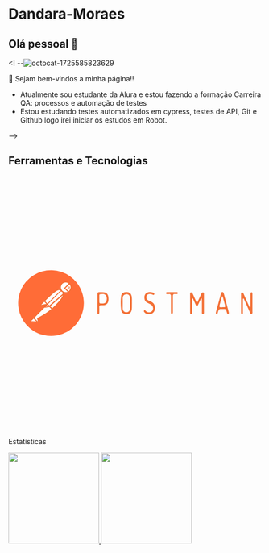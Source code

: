 # Dandara-Moraes

## Olá pessoal 👋

<! --![octocat-1725585823629](https://github.com/user-attachments/assets/b9af244c-42cf-4701-a373-3ce7d44cf4d2)


🌱  Sejam bem-vindos a minha página!!

- Atualmente sou estudante da Alura e estou fazendo a formação Carreira QA: processos e automação de testes
- Estou estudando testes automatizados em cypress, testes de API, Git e Github logo irei iniciar os estudos em Robot.
  
-->

## Ferramentas e Tecnologias


<svg viewBox="0 0 128 128">
<path fill="#f37036" d="M34.582 53.867a16.584 16.584 0 0 0-17.465-5.87A16.577 16.577 0 0 0 5.02 61.89a16.579 16.579 0 0 0 8.199 16.496 16.58 16.58 0 0 0 18.379-1.27c7.254-5.597 8.566-16.004 2.984-23.25Zm0 0" style="fill:#ff6c37"></path> <path fill="#fff" d="M28.855 53.355a2.71 2.71 0 0 0-1.714.657 2.669 2.669 0 0 0-.41 3.593 2.673 2.673 0 0 0 3.542.727l-1.875-1.879 2.372-2.351a2.675 2.675 0 0 0-1.915-.747zm1.97.786-.012.004-2.352 2.347 1.879 1.88a2.97 2.97 0 0 0 .523-.388 2.767 2.767 0 0 0-.039-3.843zm-5.24 3.06c-1.135-.002-2.982 1.282-7.5 5.799l.015.016-.026-.004-1.699 1.687a.268.268 0 0 0-.05.324.273.273 0 0 0 .296.145l2.902-.621a.092.092 0 0 0 .024-.045l.058.06-1.011 1.004h-.02l-5.898 5.942 1.89 1.812a.349.349 0 0 0 .395.04.35.35 0 0 0 .172-.36l-.278-1.2a.135.135 0 0 1 0-.167v.012a31.352 31.352 0 0 0 7.145-4.7l-1.22-1.218.029-.004-.715-.723.04-.041.057.057-.03.03 1.905 1.93v.004c3.561-3.36 6.114-6.086 5.618-7.957a1.02 1.02 0 0 0 0-.002 1.02 1.02 0 0 0 0-.001 1.02 1.02 0 0 0 0-.002 1.02 1.02 0 0 0 0-.002c0-.282-.122-.55-.329-.743h-.011a1.013 1.013 0 0 0-.365-.212l.076-.077h.01c-.485-.427-.884-.782-1.48-.783zM12.63 71.535l-1.383 1.383a.283.283 0 0 0-.121.3.283.283 0 0 0 .246.212l3.387.234-2.13-2.129z"></path> <path fill="#f37036" d="M28.723 53.139a2.96 2.96 0 0 0-1.864.838 2.93 2.93 0 0 0-.646 3.11 1.621 1.621 0 0 0-.676-.13c-1.256.025-3.188 1.42-7.63 5.863-.01.01-.013.02-.02.03a.33.33 0 0 0-.02.013l-1.687 1.7a.52.52 0 0 0-.094.62.535.535 0 0 0 .453.262l.098-.054 2.232-.479-1.072 1.084a.24.24 0 0 0-.04.11l-5.23 5.23a.316.316 0 0 0-.05.035l-1.38 1.383a.514.514 0 0 0-.113.547.518.518 0 0 0 .446.336l3.37.234v.004a.299.299 0 0 0 .137-.113.24.24 0 0 0 .012-.262.597.597 0 0 0 .32-.668l-.277-1.105a33.835 33.835 0 0 0 7.037-4.508.27.27 0 0 0 .037.008h.012a.296.296 0 0 0 .18-.082c3.622-3.426 5.75-5.777 5.75-7.641a2.124 2.124 0 0 0-.112-.742 2.93 2.93 0 0 0 1.006.203v-.016a2.98 2.98 0 0 0 1.37-.373.197.197 0 0 0 .013.002.227.227 0 0 0 .168-.012 2.51 2.51 0 0 0 .55-.441 2.896 2.896 0 0 0 .038-4.107.236.236 0 0 0-.012-.014.236.236 0 0 0-.025-.027 2.96 2.96 0 0 0-.022-.018.246.246 0 0 0-.068-.059 2.96 2.96 0 0 0-2.191-.761zm.18.466a2.48 2.48 0 0 1 1.492.512l-2.153 2.168a.209.209 0 0 0-.076.123v.004a.233.233 0 0 0-.006.045.217.217 0 0 0 0 .002v.002a.227.227 0 0 0 .006.027.217.217 0 0 0 .076.145l1.63 1.629a2.414 2.414 0 0 1-2.536-.38l-.008-.005c-.004-.004-.007-.01-.012-.014a.257.257 0 0 0-.007-.004 2.45 2.45 0 0 1-.118-.109 2.426 2.426 0 0 1-.52-2.64 2.424 2.424 0 0 1 2.231-1.505zm1.902.918c.35.425.543.96.543 1.516a2.43 2.43 0 0 1-.72 1.727 2.46 2.46 0 0 1-.278.23l-1.584-1.543 2.039-1.93zm-.159 1.106a.207.207 0 0 0-.084.02.247.247 0 0 0-.105.113c-.027.05-.012.105.012.152a.59.59 0 0 1-.07.621.184.184 0 0 0 0 .262.143.143 0 0 0 .113 0 .183.183 0 0 0 .18-.055.956.956 0 0 0 .124-1.008l.008-.004a.207.207 0 0 0-.178-.101zm-5.234 1.826a1.494 1.494 0 0 1 1.045.326 1.266 1.266 0 0 0-.73.356l-6.092 6.05L18.445 63c3.157-3.14 5.087-4.767 6.285-5.32a1.494 1.494 0 0 1 .682-.225zm1.084.768a.769.769 0 0 1 .668.218.733.733 0 0 1 .065.069 1.567 1.567 0 0 1 .12.21.733.733 0 0 1 .006.014.733.733 0 0 1 .043.27.77.77 0 0 1-.261.555L20.64 65.21l-.692-.691 6.121-6.079a.769.769 0 0 1 .426-.218zm.008.478a.458.458 0 0 0-.09.082l.09-.082zm.9 1.342c-.484 1.785-2.84 4.182-5.326 6.535l-1-1 6.326-5.535zm-9.318 3.3.027.026.985.985-2.575.552 1.563-1.562zm1.547 1.548.328.336a.302.302 0 0 0 .004.021l.017.002.3.305-1.534.232-.004-.008.889-.888zm1.012 1.103.98.97a34.022 34.022 0 0 1-6.91 4.45.387.387 0 0 0-.207.441l.277 1.204a.071.071 0 0 1 0 .093.083.083 0 0 1-.11 0l-1.628-1.656 5.045-5.117 2.553-.385zm-7.965 5.861.117.11 1.307 1.306-2.674-.173 1.25-1.243zm58.855-13.466a2.644 2.644 0 0 0-.547.05c-1.735.347-2.527 1.325-2.379 3.118.098 1.34.844 1.978 1.832 2.423.692.36 1.395.596 1.93 1.19a2.125 2.125 0 0 1 .445 2.226c-.3.843-.843 1.188-1.582 1.239-.793.039-1.437-.145-2.03-.79-.212-.25-.493-.45-.743-.154-.297.348-.047.694.148.944.65.788 1.484.986 2.524.986v-.012c.347-.1.89-.048 1.387-.396 1.089-.641 1.386-1.633 1.386-2.918 0-1.387-.593-2.336-1.683-2.871-.692-.344-1.434-.555-2.078-1.086-.496-.45-.595-1.04-.497-1.734.101-.692.606-1.04 1.141-1.137.645-.098 1.337-.098 1.98.25.298.144.64.343.79-.154.148-.43-.149-.727-.493-.829-.483-.184-.994-.34-1.53-.345zm36.342.02c-.527.033-.577.626-.717 1.04l-2.426 8.961c-.097.395-.246.891.25 1.086.493.137.543-.344.645-.691.593-1.798.593-1.797 2.273-1.797h.438c1.352 0 1.353 0 1.793 1.52.052.202.149.449.199.644.09.297.285.347.531.297.297-.051.348-.297.348-.645l-.008.028a5.705 5.705 0 0 0-.195-.891l-2.278-8.512c-.097-.442-.207-.989-.742-1.039a.81.81 0 0 0-.111-.002zm-48.373.032c-1.484 0-2.472.692-2.672 2.13-.297 2.22-.246 4.49 0 6.718.199 1.538 1.141 2.23 2.773 2.23 1.536 0 2.375-.757 2.622-2.277.15-1.087.052-2.124.101-3.207-.05-1.14.098-2.278-.152-3.465-.246-1.387-1.188-2.129-2.672-2.129zm20.441.004c-.245 0-.445.2-.445.496 0 .383.203.538.496.538s.642.046.938 0c.743-.102 1.089.197 1.039 1.134v7.969c0 .383 0 .828.496.828.446 0 .496-.433.496-.828v-8.115c0-.742.2-1.09.89-1.04.348.05.743 0 1.086 0 .301 0 .496-.187.496-.534 0-.293-.195-.448-.445-.448h-5.047zm-34.207.008c-.582 0-.828.246-.828.988v4.586l-.023.018v4.65c0 .395 0 .793.445.793s.492-.394.492-.742c0-.828.051-1.733 0-2.623-.047-.743.203-1.088.895-1.041.453.05.836 0 1.281 0 1.547-.098 2.438-1.12 2.488-2.918.051-2.625-.793-3.66-3.07-3.71h-1.68zm76.961.106c-.285 0-.481.152-.531.496-.051.246-.05.441-.05.691v5.8c0 .2.05.497-.196.599-.301.097-.3-.199-.399-.399-.148-.398-.347-.742-.496-1.137l-2.422-5.398c-.203-.395-.45-.744-.89-.594-.398.1-.348.547-.348.89v9.122c0 .394 0 .938.535.89.496 0 .395-.546.395-.89v-5.89c0-.349-.098-.743.2-1.04l.01-.02c.336.146.388.493.536.79l2.77 6.136c.2.446.406.988.94.793.493-.153.345-.691.345-1.09v-9.156c0-.297-.102-.543-.399-.593zm-30.531.029a.722.722 0 0 0-.176.033c-.445.15-.344.691-.344 1.086v9.305c.047.246.149.445.446.496.285 0 .481-.2.531-.496.05-.297.05-.595.05-.89v-5.99c0-.186-.05-.484.2-.53.195-.051.195.246.297.394l1.332 2.922c.152.344.199.738.598.738.28 0 .382-.394.53-.691l1.634-3.512.007-.016c.395.399.294.793.344 1.188v5.691c0 .5-.156 1.192.535 1.192.645 0 .493-.696.493-1.14v-8.61c0-.448.136-.988-.395-1.14-.543-.098-.793.347-.988.792l-1.52 3.266c-.152.297-.2.89-.644.89-.4-.062-.446-.593-.594-.89l-1.524-3.364c-.17-.389-.42-.744-.812-.724zm-44.531.867c.476.006.933.12 1.328.516.746.789.742 1.78.496 2.818-.247 1.043-.789 1.389-2.227 1.389-1.386 0-1.386 0-1.386-1.586v-2.227c0-.348 0-.79.347-.79.471-.026.966-.126 1.442-.12zm11.824.068c1.138-.05 1.829.696 1.879 1.98v2.54c0 .891.05 1.742 0 2.574-.047 1.34-.742 2.028-1.88 2.028-1.105-.051-1.746-.747-1.796-2.028v-5.113c.066-1.29.712-1.98 1.797-1.98zm48.484 1.141c.297 0 .247.344.297.594l.942 3.512c.343 1.234.293 1.285-.793 1.285h-.496l.003.02c-1.585 0-1.636 0-1.14-1.798l.793-2.968c.05-.301.097-.645.394-.645z"></path>
</svg>

          


Estatísticas

<div>
<a href="https://github.com/dandarabah">
<img loading="lazy" height="180em" src="https://github-readme-stats.vercel.app/api/top-langs/?username=dandarabah&layout=compact&langs_count=7&theme=dracula"/>
<img loading="lazy" height="180em" src="https://github-readme-stats.vercel.app/api?username=dandarabah&show_icons=true&theme=dracula&include_all_commits=true&count_private=true"/>
</div>
